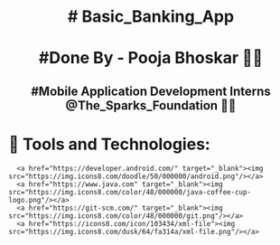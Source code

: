 
<h1 align="center"># Basic_Banking_App


<h1 align="center"> #Done By - Pooja Bhoskar 👩‍💻
<h2 align="center"> #Mobile Application Development Interns @The_Sparks_Foundation 👩‍💻

# 🚀  Tools and Technologies:
      
      <a href="https://developer.android.com/" target="_blank"><img src="https://img.icons8.com/doodle/50/000000/android.png"/></a>
      <a href="https://www.java.com" target="_blank"><img src="https://img.icons8.com/color/48/000000/java-coffee-cup-logo.png"/></a>
      <a href="https://git-scm.com/" target="_blank"><img src="https://img.icons8.com/color/48/000000/git.png"/></a> 
      <a href="https://icons8.com/icon/103434/xml-file"><img src="https://img.icons8.com/dusk/64/fa314a/xml-file.png"/></a>

